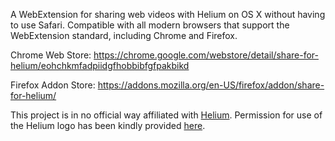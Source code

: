 A WebExtension for sharing web videos with Helium on OS X without having to use Safari. Compatible with all modern browsers that support the WebExtension standard, including Chrome and Firefox.

Chrome Web Store: https://chrome.google.com/webstore/detail/share-for-helium/eohchkmfadpiidgfhobbibfgfpakbikd

Firefox Addon Store: https://addons.mozilla.org/en-US/firefox/addon/share-for-helium/

This project is in no official way affiliated with [Helium](https://jadengeller.github.io/Helium/). Permission for use of the Helium logo has been kindly provided [here](https://github.com/JadenGeller/Helium/issues/117#issuecomment-170771822).
